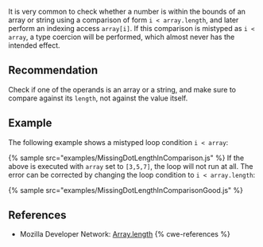 It is very common to check whether a number is within the bounds of an array or string using a comparison of form `i < array.length`, and later perform an indexing access `array[i]`. If this comparison is mistyped as `i < array`, a type coercion will be performed, which almost never has the intended effect.


## Recommendation
Check if one of the operands is an array or a string, and make sure to compare against its `length`, not against the value itself.


## Example
The following example shows a mistyped loop condition `i < array`:

{% sample src="examples/MissingDotLengthInComparison.js" %}
If the above is executed with `array` set to `[3,5,7]`, the loop will not run at all. The error can be corrected by changing the loop condition to `i < array.length`:

{% sample src="examples/MissingDotLengthInComparisonGood.js" %}

## References
* Mozilla Developer Network: [Array.length](https://developer.mozilla.org/en-US/docs/Web/JavaScript/Reference/Global_Objects/Array/length)
{% cwe-references %}
